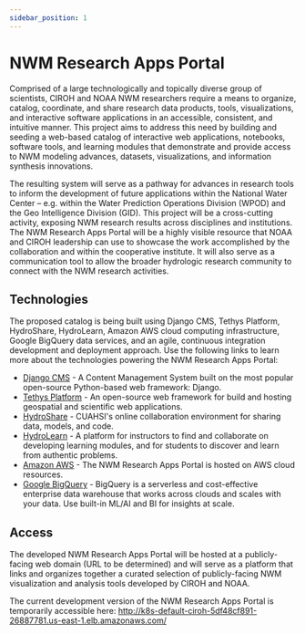 ```yaml
---
sidebar_position: 1
---
```


# NWM Research Apps Portal

Comprised of a large technologically and topically diverse group of scientists, CIROH and NOAA NWM researchers require a means to organize, catalog, coordinate, and share research data products, tools, visualizations, and interactive software applications in an accessible, consistent, and intuitive manner. This project aims to address this need by building and seeding a web-based catalog of interactive web applications, notebooks, software tools, and learning modules that demonstrate and provide access to NWM modeling advances, datasets, visualizations, and information synthesis innovations.

The resulting system will serve as a pathway for advances in research tools to inform the development of future applications within the National Water Center – e.g. within the Water Prediction Operations Division (WPOD) and the Geo Intelligence Division (GID). This project will be a cross-cutting activity, exposing NWM research results across disciplines and institutions. The NWM Research Apps Portal will be a highly visible resource that NOAA and CIROH leadership can use to showcase the work accomplished by the collaboration and within the cooperative institute. It will also serve as a communication tool to allow the broader hydrologic research community to connect with the NWM research activities.

## Technologies
The proposed catalog is being built using Django CMS, Tethys Platform, HydroShare, HydroLearn, Amazon AWS cloud computing infrastructure, Google BigQuery data services, and an agile, continuous integration development and deployment approach. Use the following links to learn more about the technologies powering the NWM Research Apps Portal:

* [Django CMS](https://www.django-cms.org/) - A Content Management System built on the most popular open-source Python-based web framework: Django.
* [Tethys Platform](https://www.tethysplatform.org/) - An open-source web framework for build and hosting geospatial and scientific web applications.
* [HydroShare](https://www.hydroshare.org/) - CUAHSI's online collaboration environment for sharing data, models, and code.
* [HydroLearn](https://www.hydrolearn.org/) - A platform for instructors to find and collaborate on developing learning modules, and for students to discover and learn from authentic problems.
* [Amazon AWS](https://aws.amazon.com/) - The NWM Research Apps Portal is hosted on AWS cloud resources.
* [Google BigQuery](https://cloud.google.com/bigquery) - BigQuery is a serverless and cost-effective enterprise data warehouse that works across clouds and scales with your data. Use built-in ML/AI and BI for insights at scale.

## Access

The developed NWM Research Apps Portal will be hosted at a publicly-facing web domain (URL to be determined) and will serve as a platform that links and organizes together a curated selection of publicly-facing NWM visualization and analysis tools developed by CIROH and NOAA.

The current development version of the NWM Research Apps Portal is temporarily accessible here: http://k8s-default-ciroh-5df48cf891-26887781.us-east-1.elb.amazonaws.com/

 

